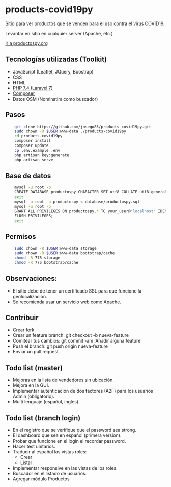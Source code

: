 # products-covid19py
Sitio para ver productos que se venden para el uso contra el virus COVID19.


Levantar en sitio en cualquier server (Apache, etc.)

[Ir a productospy.org](https://productospy.org/)


## Tecnologías utilizadas (Toolkit)

- JavaScript (Leaflet, JQuery, Boostrap)
- CSS
- HTML
- [PHP 7.4 (Laravel 7)](https://laravel.com/docs)
- [Composer](https://getcomposer.org/download/)
- Datos OSM (Nominatim como buscador)


## Pasos

```sh
	git clone https://github.com/josego85/products-covid19py.git
	sudo chown -R $USER:www-data ./products-covid19py
	cd products-covid19py
	composer install 
	composer update
	cp .env.example .env
	php artisan key:generate
	php artisan serve 
```


## Base de datos

```sh
	mysql -u root -p
	CREATE DATABASE productospy CHARACTER SET utf8 COLLATE utf8_general_ci;
	exit
	mysql -u root -p productospy < database/productospy.sql
	mysql -u root -p
	GRANT ALL PRIVILEGES ON productospy.* TO your_user@'localhost' IDENTIFIED BY 'xxxxxxxxxxxxx';
	FLUSH PRIVILEGES;
	exit
```

## Permisos

```sh
	sudo chown -R $USER:www-data storage
	sudo chown -R $USER:www-data bootstrap/cache
	chmod -R 775 storage
	chmod -R 775 bootstrap/cache
```


## Observaciones:

- El sitio debe de tener un certificado SSL para que funcione la geolocalización.
- Se recomienda usar un servicio web como Apache.


## Contribuir

- Crear fork.
- Crear un feature branch: git checkout -b nueva-feature
- Comitear tus cambios: git commit -am 'Añadir alguna feature'
- Push el branch: git push origin nueva-feature
- Enviar un pull request.


## Todo list (master)
* Mejoras en la lista de vendedores sin ubicación.
* Mejora en la GUI.
* Implementar autenticación de dos factores (A2F) para los usuarios Admin (obligatorio).
* Multi lenguaje (español, ingles)


## Todo list (branch login)
* En el registro que se verifique que el password sea strong.
* El dashboard que sea en español (primera version).
* Probar que funcione en el login el recordar password.
* Hacer test unitarios.
* Traducir al español las vistas roles:
  * Crear
  * Listar
* Implementar responsive en las vistas de los roles.
* Buscador en el listado de usuarios.
* Agregar módulo Productos